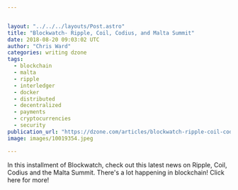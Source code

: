 ```yaml
---


layout: "../../../layouts/Post.astro"
title: "Blockwatch- Ripple, Coil, Codius, and Malta Summit"
date: 2018-08-20 09:03:02 UTC
author: "Chris Ward"
categories: writing dzone
tags:
  - blockchain
  - malta
  - ripple
  - interledger
  - docker
  - distributed
  - decentralized
  - payments
  - cryptocurrencies
  - security
publication_url: "https://dzone.com/articles/blockwatch-ripple-coil-codius-and-malta-summit"
image: images/10019354.jpeg

---
```

In this installment of Blockwatch, check out this latest news on Ripple, Coil, Codius and the Malta Summit. There's a lot happening in blockchain! Click here for more!

